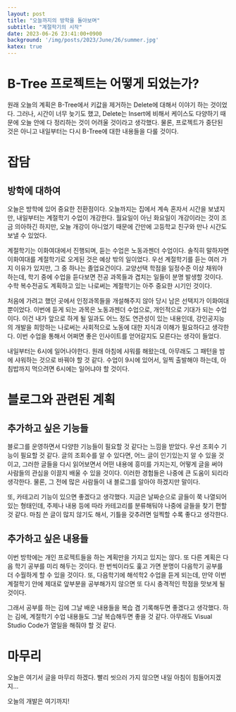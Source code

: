 ```yaml
---
layout: post
title: "오늘까지의 방학을 돌아보며"
subtitle: "계절학기의 시작"
date: 2023-06-26 23:41:00+0900
background: '/img/posts/2023/June/26/summer.jpg'
katex: true
---
```


# B-Tree 프로젝트는 어떻게 되었는가?

원래 오늘의 계획은 B-Tree에서 키값을 제거하는 Delete에 대해서 이야기 하는 것이었다. 그러나, 시간이 너무 늦기도 했고, Delete는 Insert에 비해서 케이스도 다양하기 때문에 오늘 안에 다 정리하는 것이 어려울 것이라고 생각했다. 물론, 프로젝트가 중단된 것은 아니고 내일부터는 다시 B-Tree에 대한 내용들을 다룰 것이다.

# 잡담

## 방학에 대하여

오늘은 방학에 있어 중요한 전환점이다. 오늘까지는 집에서 계속 혼자서 시간을 보냈지만, 내일부터는 계절학기 수업이 개강한다. 월요일이 아닌 화요일이 개강이라는 것이 조금 의아하긴 하지만, 오늘 개강이 아니었기 때문에 간만에 고등학교 친구와 만나 시간도 보낼 수 있었다. 

계절학기는 이화여대에서 진행되며, 듣는 수업은 노동과젠더 수업이다. 솔직히 말하자면 이화여대를 계절학기로 오게된 것은 예상 밖의 일이었다. 우선 계절학기를 듣는 여러 가지 이유가 있지만, 그 중 하나는 졸업요건이다. 교양선택 학점을 일정수준 이상 채워야 하는데, 학기 중에 수업을 듣다보면 전공 과목들과 겹치는 일들이 분명 발생할 것이다. 수학 복수전공도 계획하고 있는 나로써는 계절학기는 아주 중요한 시기인 것이다.

처음에 가려고 했던 곳에서 인정과목들을 개설해주지 않아 당시 남은 선택지가 이화여대 뿐이었다. 이번에 듣게 되는 과목은 노동과젠더 수업으로, 개인적으로 기대가 되는 수업이다. 이건 내가 앞으로 하게 될 일과도 어느 정도 연관성이 있는 내용인데, 강인공지능의 개발을 희망하는 나로써는 사회적으로 노동에 대한 지식과 이해가 필요하다고 생각한다. 이번 수업을 통해서 어쩌면 좋은 인사이트를 얻어갈지도 모른다는 생각이 들었다.

내일부터는 6시에 일어나야한다. 원래 아침에 샤워를 해왔는데, 아무래도 그 패턴을 밤에 샤워하는 것으로 바꿔야 할 것 같다. 수업이 9시에 있어서, 일찍 출발해야 하는데, 아침밥까지 먹으려면 6시에는 일어냐야 할 것이다.

# 블로그와 관련된 계획

## 추가하고 싶은 기능들

블로그를 운영하면서 다양한 기능들이 필요할 것 같다는 느낌을 받았다. 우선 조회수 기능이 필요할 것 같다. 글의 조회수를 알 수 있다면, 어느 글이 인기있는지 알 수 있을 것이고, 그러한 글들을 다시 읽어보면서 어떤 내용에 흥미를 가지는지, 어떻게 글을 써야 사람들의 관심을 이끌지 배울 수 있을 것이다. 이러한 경험들은 나중에 큰 도움이 되리라 생각한다. 물론, 그 전에 많은 사람들이 내 블로그를 알아야 하겠지만 말이다.

또, 카테고리 기능이 있으면 좋겠다고 생각했다. 지금은 날짜순으로 글들이 쭉 나열되어 있는 형태인데, 주제나 내용 등에 따라 카테고리를 분류해둬야 나중에 글들을 찾기 편할 것 같다. 마침 쓴 글이 많지 않기도 해서, 기틀을 갖추려면 일찍할 수록 좋다고 생각한다.

## 추가하고 싶은 내용들

이번 방학에는 개인 프로젝트들을 하는 계획만을 가지고 있지는 않다. 또 다른 계획은 다음 학기 공부를 미리 해두는 것이다. 한 번씩이라도 훑고 가면 분명이 다음학기 공부를 더 수월하게 할 수 있을 것이다. 또, 다음학기에 해석학2 수업을 듣게 되는데, 만약 이번 계절학기 안에 제대로 앞부분을 공부해가지 않으면 또 다시 충격적인 학점을 맛보게 될 것이다.

그래서 공부를 하는 김에 그날 배운 내용들을 복습 겸 기록해두면 좋겠다고 생각했다. 하는 김에, 계절학기 수업 내용들도 그날 복습해두면 좋을 것 같다. 아무래도 Visual Studio Code가 열일을 해줘야 할 것 같다.

# 마무리
오늘은 여기서 글을 마무리 하겠다. 빨리 씻으러 가지 않으면 내일 아침이 힘들어지겠지...

오늘의 개발은 여기까지!